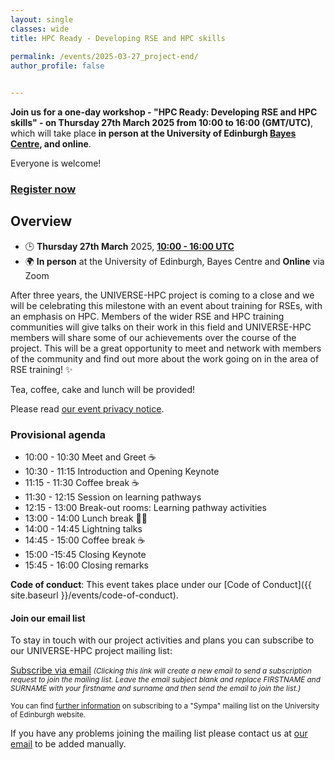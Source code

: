```yaml
---
layout: single
classes: wide
title: HPC Ready - Developing RSE and HPC skills
 
permalink: /events/2025-03-27_project-end/
author_profile: false


---
```


**Join us for a one-day workshop - "HPC Ready: Developing RSE and HPC skills" - on Thursday 27th March 2025 from 10:00 to 16:00 (GMT/UTC)**, which will take place **in person at the University of Edinburgh [Bayes Centre](https://bayes-centre.ed.ac.uk/), and online**.

Everyone is welcome!

### [Register now](https://forms.office.com/Pages/ResponsePage.aspx?id=B3WJK4zudUWDC0-CZ8PTB5xW6C9sTFJAj9JEr0thFURUOTlJQ1RDUDlZUkxNTDJBMVdBSzRDOUlDQi4u)

## Overview

- 🕒 **Thursday 27th March** 2025, **[10:00 - 16:00 UTC](https://www.timeanddate.com/worldclock/fixedtime.html?msg=HPC+Ready%3A+Developing+RSE+and+HPC+skills&iso=20250327T10&p1=1440&ah=6)**
- 🌍 **In person** at the University of Edinburgh, Bayes Centre and **Online** via Zoom

After three years, the UNIVERSE-HPC project is coming to a close and we will be celebrating this milestone with an event about training for RSEs, with an emphasis on HPC. Members of the wider RSE and HPC training communities will give talks on their work in this field and UNIVERSE-HPC members will share some of our achievements over the course of the project. This will be a great opportunity to meet and network with members of the community and find out more about the work going on in the area of RSE training! ✨ 

Tea, coffee, cake and lunch will be provided!

Please read [our event privacy notice](https://www.imperial.ac.uk/media/imperial-college/administration-and-support-services/secretariat/public/ICL---Events-privacy-notice---10-October-2018.pdf).

### Provisional agenda

- 10:00 - 10:30 Meet and Greet ☕
- 10:30 - 11:15 Introduction and Opening Keynote
- 11:15 - 11:30 Coffee break ☕
- 11:30 - 12:15 Session on learning pathways
- 12:15 - 13:00 Break-out rooms: Learning pathway activities
- 13:00 - 14:00 Lunch break 🍱🥪
- 14:00 - 14:45 Lightning talks
- 14:45 - 15:00 Coffee break ☕
- 15:00 -15:45 Closing Keynote
- 15:45 - 16:00 Closing remarks

**Code of conduct**: This event takes place under our [Code of Conduct]({{ site.baseurl }}/events/code-of-conduct).

#### Join our email list

To stay in touch with our project activities and plans you can subscribe to our
UNIVERSE-HPC project mailing list:

<a
href="mailto:sympa@mlist.is.ed.ac.uk?body=SUBSCRIBE%20universe-hpc%20FIRSTNAME%20SURNAME%20%0A%0AQUIT%0A%0A">Subscribe
via email</a> <small>_(Clicking this link will create a new email to send a
subscription request to join the mailing list. Leave the email subject blank
and replace FIRSTNAME and SURNAME with your firstname and surname and then send
the email to join the list.)_</small>

<small>You can find [further
information](https://www.ed.ac.uk/information-services/computing/comms-and-collab/email/lists/sympa/subscribe)
on subscribing to a "Sympa" mailing list on the University of Edinburgh
website.</small>

If you have any problems joining the mailing list please contact us at
[our email](mailto:s.sukhiani@epcc.ed.ac.uk) to be added manually.
